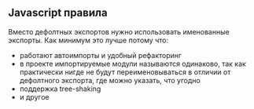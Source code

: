 ## Javascript правила

Вместо дефолтных экспортов нужно использовать именованные экспорты. Как минимум это лучше потому что:
- работают автоимпорты и удобный рефакторинг
- в проекте импортируемые модули называются одинаково, так как практически нигде не будут переименовываться в отличии от дефолтного экспорта, где можно указать, что угодно
- поддержка tree-shaking
- и другое
